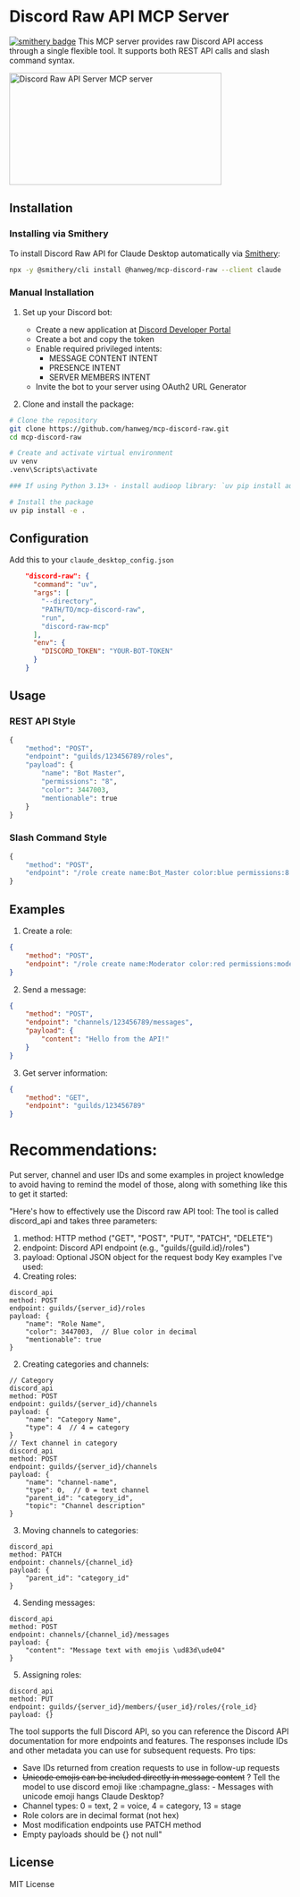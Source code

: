 # Discord Raw API MCP Server

[![smithery badge](https://smithery.ai/badge/@hanweg/mcp-discord-raw)](https://smithery.ai/server/@hanweg/mcp-discord-raw)
This MCP server provides raw Discord API access through a single flexible tool. It supports both REST API calls and slash command syntax.

<a href="https://glama.ai/mcp/servers/ct3fi5s557"><img width="380" height="200" src="https://glama.ai/mcp/servers/ct3fi5s557/badge" alt="Discord Raw API Server MCP server" /></a>

## Installation

### Installing via Smithery

To install Discord Raw API for Claude Desktop automatically via [Smithery](https://smithery.ai/server/@hanweg/mcp-discord-raw):

```bash
npx -y @smithery/cli install @hanweg/mcp-discord-raw --client claude
```

### Manual Installation
1. Set up your Discord bot:
   - Create a new application at [Discord Developer Portal](https://discord.com/developers/applications)
   - Create a bot and copy the token
   - Enable required privileged intents:
     - MESSAGE CONTENT INTENT
     - PRESENCE INTENT
     - SERVER MEMBERS INTENT
   - Invite the bot to your server using OAuth2 URL Generator

2. Clone and install the package:
```bash
# Clone the repository
git clone https://github.com/hanweg/mcp-discord-raw.git
cd mcp-discord-raw

# Create and activate virtual environment
uv venv
.venv\Scripts\activate

### If using Python 3.13+ - install audioop library: `uv pip install audioop-lts`

# Install the package
uv pip install -e .
```

## Configuration

Add this to your `claude_desktop_config.json`
```json
    "discord-raw": {
      "command": "uv",
      "args": [
        "--directory", 
        "PATH/TO/mcp-discord-raw",
        "run",
        "discord-raw-mcp"
      ],
      "env": {
        "DISCORD_TOKEN": "YOUR-BOT-TOKEN"
      }
    }
```

## Usage

### REST API Style

```python
{
    "method": "POST",
    "endpoint": "guilds/123456789/roles",
    "payload": {
        "name": "Bot Master",
        "permissions": "8",
        "color": 3447003,
        "mentionable": true
    }
}
```

### Slash Command Style

```python
{
    "method": "POST",
    "endpoint": "/role create name:Bot_Master color:blue permissions:8 mentionable:true guild_id:123456789"
}
```

## Examples

1. Create a role:
```json
{
    "method": "POST",
    "endpoint": "/role create name:Moderator color:red permissions:moderate_members guild_id:123456789"
}
```

2. Send a message:
```json
{
    "method": "POST",
    "endpoint": "channels/123456789/messages",
    "payload": {
        "content": "Hello from the API!"
    }
}
```

3. Get server information:
```json
{
    "method": "GET",
    "endpoint": "guilds/123456789"
}
```

# Recommendations:
Put server, channel and user IDs and some examples in project knowledge to avoid having to remind the model of those, along with something like this to get it started:

"Here's how to effectively use the Discord raw API tool:
The tool is called discord_api and takes three parameters:
1. method: HTTP method ("GET", "POST", "PUT", "PATCH", "DELETE")
2. endpoint: Discord API endpoint (e.g., "guilds/{guild.id}/roles")
3. payload: Optional JSON object for the request body
Key examples I've used:
1. Creating roles:
```
discord_api
method: POST
endpoint: guilds/{server_id}/roles
payload: {
    "name": "Role Name",
    "color": 3447003,  // Blue color in decimal
    "mentionable": true
}
```
2. Creating categories and channels:
```
// Category
discord_api
method: POST
endpoint: guilds/{server_id}/channels
payload: {
    "name": "Category Name",
    "type": 4  // 4 = category
}
// Text channel in category
discord_api
method: POST
endpoint: guilds/{server_id}/channels
payload: {
    "name": "channel-name",
    "type": 0,  // 0 = text channel
    "parent_id": "category_id",
    "topic": "Channel description"
}
```
3. Moving channels to categories:
```
discord_api
method: PATCH
endpoint: channels/{channel_id}
payload: {
    "parent_id": "category_id"
}
```
4. Sending messages:
```
discord_api
method: POST
endpoint: channels/{channel_id}/messages
payload: {
    "content": "Message text with emojis \ud83d\ude04"
}
```
5. Assigning roles:
```
discord_api
method: PUT
endpoint: guilds/{server_id}/members/{user_id}/roles/{role_id}
payload: {}
```
The tool supports the full Discord API, so you can reference the Discord API documentation for more endpoints and features. The responses include IDs and other metadata you can use for subsequent requests.
Pro tips:
- Save IDs returned from creation requests to use in follow-up requests
- ~~Unicode emojis can be included directly in message content~~ ? Tell the model to use discord emoji like :champagne_glass: - Messages with unicode emoji hangs Claude Desktop?
- Channel types: 0 = text, 2 = voice, 4 = category, 13 = stage
- Role colors are in decimal format (not hex)
- Most modification endpoints use PATCH method
- Empty payloads should be {} not null"

## License

MIT License

